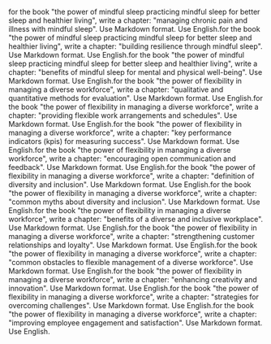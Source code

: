 for the book "the power of mindful sleep practicing mindful sleep for better sleep and healthier living", write a chapter: "managing chronic pain and illness with mindful sleep". Use Markdown format. Use English.for the book "the power of mindful sleep practicing mindful sleep for better sleep and healthier living", write a chapter: "building resilience through mindful sleep". Use Markdown format. Use English.for the book "the power of mindful sleep practicing mindful sleep for better sleep and healthier living", write a chapter: "benefits of mindful sleep for mental and physical well-being". Use Markdown format. Use English.for the book "the power of flexibility in managing a diverse workforce", write a chapter: "qualitative and quantitative methods for evaluation". Use Markdown format. Use English.for the book "the power of flexibility in managing a diverse workforce", write a chapter: "providing flexible work arrangements and schedules". Use Markdown format. Use English.for the book "the power of flexibility in managing a diverse workforce", write a chapter: "key performance indicators (kpis) for measuring success". Use Markdown format. Use English.for the book "the power of flexibility in managing a diverse workforce", write a chapter: "encouraging open communication and feedback". Use Markdown format. Use English.for the book "the power of flexibility in managing a diverse workforce", write a chapter: "definition of diversity and inclusion". Use Markdown format. Use English.for the book "the power of flexibility in managing a diverse workforce", write a chapter: "common myths about diversity and inclusion". Use Markdown format. Use English.for the book "the power of flexibility in managing a diverse workforce", write a chapter: "benefits of a diverse and inclusive workplace". Use Markdown format. Use English.for the book "the power of flexibility in managing a diverse workforce", write a chapter: "strengthening customer relationships and loyalty". Use Markdown format. Use English.for the book "the power of flexibility in managing a diverse workforce", write a chapter: "common obstacles to flexible management of a diverse workforce". Use Markdown format. Use English.for the book "the power of flexibility in managing a diverse workforce", write a chapter: "enhancing creativity and innovation". Use Markdown format. Use English.for the book "the power of flexibility in managing a diverse workforce", write a chapter: "strategies for overcoming challenges". Use Markdown format. Use English.for the book "the power of flexibility in managing a diverse workforce", write a chapter: "improving employee engagement and satisfaction". Use Markdown format. Use English.

